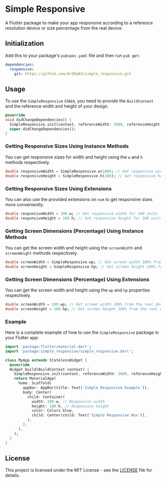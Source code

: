 # Simple Responsive

A Flutter package to make your app responsive according to a reference resolution device or size percentage from the real device.

## Initialization

Add this to your package's `pubspec.yaml` file and then run `pub get`:

```yaml
dependencies:
  responsive: 
    git: https://github.com/ArZHa03/simple_responsive.git
```

## Usage

To use the `SimpleResponsive` class, you need to provide the `BuildContext` and the reference width and height of your design.

```dart
@override
void didChangeDependencies() {
  SimpleResponsive.init(context, referenceWidth: 1080, referenceHeight: 1920);
  super.didChangeDependencies();
}
```

### Getting Responsive Sizes Using Instance Methods

You can get responsive sizes for width and height using the `w` and `h` methods respectively.

```dart
double responsiveWidth = SimpleResponsive.w(100); // Get responsive width for 100 units
double responsiveHeight = SimpleResponsive.h(100); // Get responsive height for 100 units
```

### Getting Responsive Sizes Using Extensions

You can also use the provided extensions on `num` to get responsive sizes more conveniently.

```dart
double responsiveWidth = 100.w; // Get responsive width for 100 units
double responsiveHeight = 100.h; // Get responsive height for 100 units
```

### Getting Screen Dimensions (Percentage) Using Instance Methods

You can get the screen width and height using the `screenWidth` and `screenHeight` methods respectively.

```dart
double screenWidth = SimpleResponsive.wp; // Get screen width 100% from the real device
double screenHeight = SimpleResponsive.hp; // Get screen height 100% from the real device
```

### Getting Screen Dimensions (Percentage) Using Extensions 

You can get the screen width and height using the `wp` and `hp` properties respectively.

```dart
double screenWidth = 100.wp; // Get screen width 100% from the real device
double screenHeight = 100.hp; // Get screen height 100% from the real device
```

### Example

Here is a complete example of how to use the `SimpleResponsive` package in your Flutter app:

```dart
import 'package:flutter/material.dart';
import 'package:simple_responsive/simple_responsive.dart';

class MyApp extends StatelessWidget {
  @override
  Widget build(BuildContext context) {
    SimpleResponsive.init(context, referenceWidth: 1080, referenceHeight: 1920);
    return MaterialApp(
      home: Scaffold(
        appBar: AppBar(title: Text('Simple Responsive Example')),
        body: Center(
          child: Container(
            width: 100.w, // Responsive width
            height: 100.h, // Responsive height
            color: Colors.blue,
            child: Center(child: Text('Simple Responsive Box')),
          ),
        ),
      ),
    );
  }
}
```

## License

This project is licensed under the MIT License - see the [LICENSE](LICENSE) file for details.

